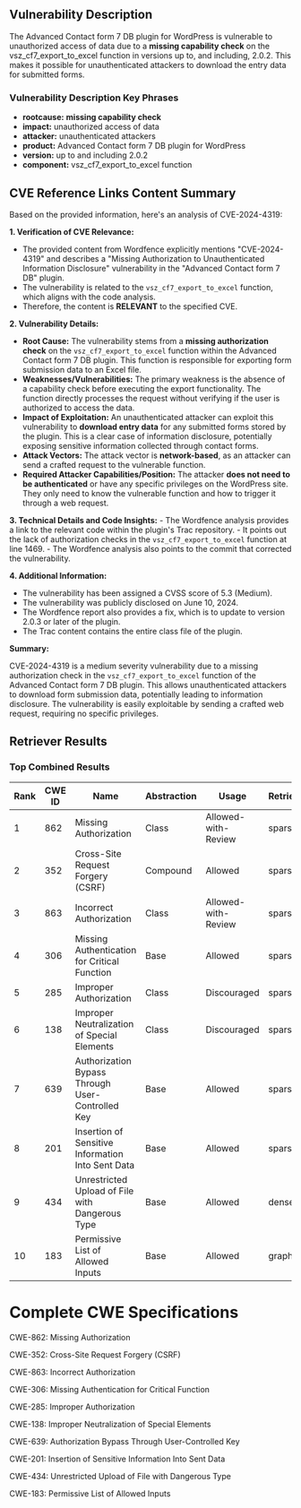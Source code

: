 ## Vulnerability Description
The Advanced Contact form 7 DB plugin for WordPress is vulnerable to unauthorized access of data due to a **missing capability check** on the vsz_cf7_export_to_excel function in versions up to, and including, 2.0.2. This makes it possible for unauthenticated attackers to download the entry data for submitted forms.

### Vulnerability Description Key Phrases
- **rootcause:** **missing capability check**
- **impact:** unauthorized access of data
- **attacker:** unauthenticated attackers
- **product:** Advanced Contact form 7 DB plugin for WordPress
- **version:** up to and including 2.0.2
- **component:** vsz_cf7_export_to_excel function

## CVE Reference Links Content Summary
Based on the provided information, here's an analysis of CVE-2024-4319:

**1. Verification of CVE Relevance:**
   - The provided content from Wordfence explicitly mentions "CVE-2024-4319" and describes a "Missing Authorization to Unauthenticated Information Disclosure" vulnerability in the "Advanced Contact form 7 DB" plugin.
   - The vulnerability is related to the `vsz_cf7_export_to_excel` function, which aligns with the code analysis.
   - Therefore, the content is **RELEVANT** to the specified CVE.

**2. Vulnerability Details:**

   - **Root Cause:** The vulnerability stems from a **missing authorization check** on the `vsz_cf7_export_to_excel` function within the Advanced Contact form 7 DB plugin. This function is responsible for exporting form submission data to an Excel file.
   - **Weaknesses/Vulnerabilities:** The primary weakness is the absence of a capability check before executing the export functionality. The function directly processes the request without verifying if the user is authorized to access the data.
   - **Impact of Exploitation:** An unauthenticated attacker can exploit this vulnerability to **download entry data** for any submitted forms stored by the plugin. This is a clear case of information disclosure, potentially exposing sensitive information collected through contact forms.
   - **Attack Vectors:** The attack vector is **network-based**, as an attacker can send a crafted request to the vulnerable function.
   - **Required Attacker Capabilities/Position:** The attacker **does not need to be authenticated** or have any specific privileges on the WordPress site. They only need to know the vulnerable function and how to trigger it through a web request.

**3. Technical Details and Code Insights:**
    - The Wordfence analysis provides a link to the relevant code within the plugin's Trac repository.
    - It points out the lack of authorization checks in the `vsz_cf7_export_to_excel` function at line 1469.
    - The Wordfence analysis also points to the commit that corrected the vulnerability.

**4. Additional Information:**
   - The vulnerability has been assigned a CVSS score of 5.3 (Medium).
   - The vulnerability was publicly disclosed on June 10, 2024.
   - The Wordfence report also provides a fix, which is to update to version 2.0.3 or later of the plugin.
   - The Trac content contains the entire class file of the plugin.

**Summary:**

CVE-2024-4319 is a medium severity vulnerability due to a missing authorization check in the `vsz_cf7_export_to_excel` function of the Advanced Contact form 7 DB plugin. This allows unauthenticated attackers to download form submission data, potentially leading to information disclosure. The vulnerability is easily exploitable by sending a crafted web request, requiring no specific privileges.

## Retriever Results

### Top Combined Results

| Rank | CWE ID | Name | Abstraction | Usage  | Retrievers | Individual Scores |
|------|--------|------|-------------|-------|------------|-------------------|
| 1 | 862 | Missing Authorization | Class | Allowed-with-Review | sparse | 0.384 |
| 2 | 352 | Cross-Site Request Forgery (CSRF) | Compound | Allowed | sparse | 0.381 |
| 3 | 863 | Incorrect Authorization | Class | Allowed-with-Review | sparse | 0.333 |
| 4 | 306 | Missing Authentication for Critical Function | Base | Allowed | sparse | 0.328 |
| 5 | 285 | Improper Authorization | Class | Discouraged | sparse | 0.311 |
| 6 | 138 | Improper Neutralization of Special Elements | Class | Discouraged | sparse | 0.307 |
| 7 | 639 | Authorization Bypass Through User-Controlled Key | Base | Allowed | sparse | 0.306 |
| 8 | 201 | Insertion of Sensitive Information Into Sent Data | Base | Allowed | sparse | 0.306 |
| 9 | 434 | Unrestricted Upload of File with Dangerous Type | Base | Allowed | dense | 0.491 |
| 10 | 183 | Permissive List of Allowed Inputs | Base | Allowed | graph | 0.002 |



# Complete CWE Specifications

CWE-862: Missing Authorization

CWE-352: Cross-Site Request Forgery (CSRF)

CWE-863: Incorrect Authorization

CWE-306: Missing Authentication for Critical Function

CWE-285: Improper Authorization

CWE-138: Improper Neutralization of Special Elements

CWE-639: Authorization Bypass Through User-Controlled Key

CWE-201: Insertion of Sensitive Information Into Sent Data

CWE-434: Unrestricted Upload of File with Dangerous Type

CWE-183: Permissive List of Allowed Inputs